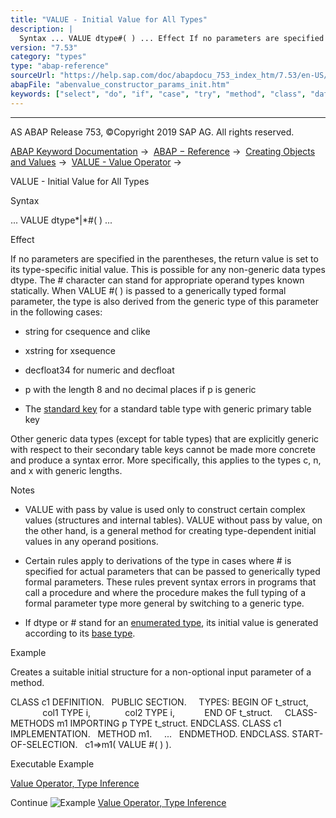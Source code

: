 ```yaml
---
title: "VALUE - Initial Value for All Types"
description: |
  Syntax ... VALUE dtype#( ) ... Effect If no parameters are specified in the parentheses, the return value is set to its type-specific initial value. This is possible for any non-generic data types dtype. The # character can stand for appropriate operand types known statically. When VALUE #( ) is
version: "7.53"
category: "types"
type: "abap-reference"
sourceUrl: "https://help.sap.com/doc/abapdocu_753_index_htm/7.53/en-US/abenvalue_constructor_params_init.htm"
abapFile: "abenvalue_constructor_params_init.htm"
keywords: ["select", "do", "if", "case", "try", "method", "class", "data", "types", "internal-table", "abenvalue", "constructor", "params", "init"]
---
```


* * *

AS ABAP Release 753, ©Copyright 2019 SAP AG. All rights reserved.

[ABAP Keyword Documentation](https://help.sap.com/doc/abapdocu_753_index_htm/7.53/en-US/abenabap.htm) →  [ABAP − Reference](https://help.sap.com/doc/abapdocu_753_index_htm/7.53/en-US/abenabap_reference.htm) →  [Creating Objects and Values](https://help.sap.com/doc/abapdocu_753_index_htm/7.53/en-US/abencreate_objects.htm) →  [VALUE - Value Operator](https://help.sap.com/doc/abapdocu_753_index_htm/7.53/en-US/abenconstructor_expression_value.htm) → 

VALUE - Initial Value for All Types

Syntax

... VALUE dtype*|*#( ) ...

Effect

If no parameters are specified in the parentheses, the return value is set to its type-specific initial value. This is possible for any non-generic data types dtype. The # character can stand for appropriate operand types known statically. When VALUE #( ) is passed to a generically typed formal parameter, the type is also derived from the generic type of this parameter in the following cases:

-   string for csequence and clike

-   xstring for xsequence

-   decfloat34 for numeric and decfloat

-   p with the length 8 and no decimal places if p is generic

-   The [standard key](https://help.sap.com/doc/abapdocu_753_index_htm/7.53/en-US/abenstandard_key_glosry.htm "Glossary Entry") for a standard table type with generic primary table key

Other generic data types (except for table types) that are explicitly generic with respect to their secondary table keys cannot be made more concrete and produce a syntax error. More specifically, this applies to the types c, n, and x with generic lengths.

Notes

-   VALUE with pass by value is used only to construct certain complex values (structures and internal tables). VALUE without pass by value, on the other hand, is a general method for creating type-dependent initial values in any operand positions.

-   Certain rules apply to derivations of the type in cases where # is specified for actual parameters that can be passed to generically typed formal parameters. These rules prevent syntax errors in programs that call a procedure and where the procedure makes the full typing of a formal parameter type more general by switching to a generic type.

-   If dtype or # stand for an [enumerated type](https://help.sap.com/doc/abapdocu_753_index_htm/7.53/en-US/abenenumerated_type_glosry.htm "Glossary Entry"), its initial value is generated according to its [base type](https://help.sap.com/doc/abapdocu_753_index_htm/7.53/en-US/abenbase_type_glosry.htm "Glossary Entry").

Example

Creates a suitable initial structure for a non-optional input parameter of a method.

CLASS c1 DEFINITION.
  PUBLIC SECTION.
    TYPES: BEGIN OF t\_struct,
             col1 TYPE i,
             col2 TYPE i,
           END OF t\_struct.
    CLASS-METHODS m1 IMPORTING p TYPE t\_struct.
ENDCLASS.
CLASS c1 IMPLEMENTATION.
  METHOD m1.
    ...
  ENDMETHOD.
ENDCLASS.
START-OF-SELECTION.
  c1=>m1( VALUE #( ) ).

Executable Example

[Value Operator, Type Inference](https://help.sap.com/doc/abapdocu_753_index_htm/7.53/en-US/abenvalue_type_inference_abexa.htm)

Continue
![Example](exa.gif "Example") [Value Operator, Type Inference](https://help.sap.com/doc/abapdocu_753_index_htm/7.53/en-US/abenvalue_type_inference_abexa.htm)